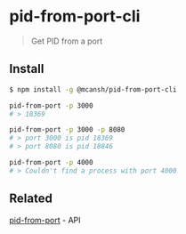 # pid-from-port-cli

> Get PID from a port

## Install

```bash
$ npm install -g @mcansh/pid-from-port-cli
```

```bash
pid-from-port -p 3000
# > 18369

pid-from-port -p 3000 -p 8080
# > port 3000 is pid 18369
# > port 8080 is pid 18846

pid-from-port -p 4000
# > Couldn't find a process with port 4000
```

## Related
[pid-from-port](https://github.com/kevva/pid-from-port) - API

